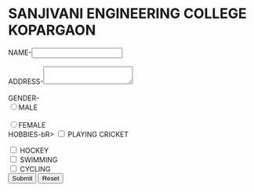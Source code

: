 <!DOCTYPE HTML>
<HYML>
<HEAD> 
  <h1> SANJIVANI ENGINEERING COLLEGE KOPARGAON</h1>
<BODY>
  NAME-<INPUT TYPE="TEXT" NAME="AB"><br></br>
  ADDRESS-<TEXTAREA HEIGHT="55" WEIGHT="20"> </TEXTAREA><BR></BR>
GENDER-<BR>
<INPUT TYPE="RADIO" NAME="AC">MALE<BR></bR>
<INPUT TYPE="RADIO" NAME="AC">FEMALE</BR>
HOBBIES-bR>
<INPUT TYPE="CHECKBOX" NAME="S"> PLAYING CRICKET<BR>

<INPUT TYPE="CHECKBOX" NAME="H"> HOCKEY<BR>
<INPUT TYPE="CHECKBOX" NAME="LK"> SWIMMING<BR>
<INPUT TYPE="CHECKBOX" NAME="JH"> CYCLING<BR>
<INPUT TYPE="SUBMIT" NAME="KJ" BUTTON="OK">
<INPUT TYPE="RESET" NAME="JH" BUTTON="CANCEL">
  </HTML>
  </HEAD>
  </BODY>
